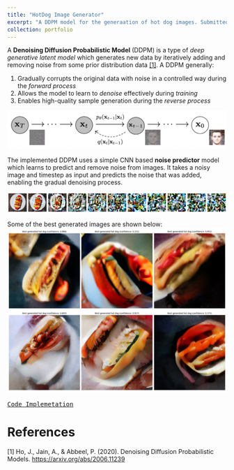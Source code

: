 ```yaml
---
title: "HotDog Image Generator"
excerpt: "A DDPM model for the generaation of hot dog images. Submitted as coursework for the 'Deep Learning' postgraduate course at Imperial College London. <br/><img src='/images/DL_cw2.png'>"
collection: portfolio
---
```


A **Denoising Diffusion Probabilistic Model** (DDPM) is a type of *deep generative latent model* which generates new data by iteratively adding and removing noise from some prior distribution data [[1]](#1). A DDPM generally:

1. Gradually corrupts the original data with noise in a controlled way during the *forward process*
2. Allows the model to learn to *denoise* effectively during *training*  
3. Enables high-quality sample generation during the *reverse process*

![alt text](/images/DL_DDPM_architecture.png)

The implemented DDPM uses a simple CNN based **noise predictor** model which learns to predict and remove noise from images. It takes a noisy image and timestep as input and predicts the noise that was added, enabling the gradual denoising process.

![alt text](/images/DL_noising_process.png)

Some of the best generated images are shown below: 
![alt text](/images/DL_cw2.png)


[<kbd>Code Implemetation</kbd>](https://github.com/belfioreasia/Deep-Learning)


References
====
<a id="1">[1]</a>  Ho, J., Jain, A., & Abbeel, P. (2020). Denoising Diffusion Probabilistic Models. https://arxiv.org/abs/2006.11239
